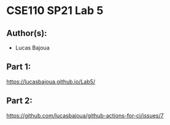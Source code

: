 # CSE110 SP21 Lab 5

## Author(s):
- Lucas Bajoua

## Part 1:

https://lucasbajoua.github.io/Lab5/

## Part 2:

https://github.com/lucasbajoua/github-actions-for-ci/issues/7
